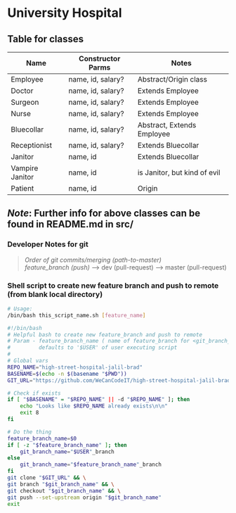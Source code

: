 # University Hospital
## Table for classes
Name    | Constructor Parms | Notes
--------|-------------------|-------
Employee| name, id, salary? | Abstract/Origin class
Doctor  | name, id, salary? | Extends Employee
Surgeon | name, id, salary? | Extends Employee
Nurse   | name, id, salary? | Extends Employee
Bluecollar | name, id, salary? | Abstract, Extends Employee
Receptionist | name, id, salary? | Extends Bluecollar
Janitor | name, id          | Extends Bluecollar
Vampire Janitor | name, id  | is Janitor, but kind of evil
Patient | name, id | Origin

## _Note_: Further info for above classes can be found in README.md in src/

### Developer Notes for git
> *Order of git commits/merging (path-to-master)* <br>
> _*feature_branch (push)*_ --\> dev (pull-request) --\> master (pull-request)

### Shell script to create new feature branch and push to remote (from blank local directory)
```sh
# Usage:
/bin/bash this_script_name.sh [feature_name]
```
```bash
#!/bin/bash
# Helpful bash to create new feature_branch and push to remote
# Param - feature_branch_name ( name of feature_branch for <git_branch_arg>_branch
#         defaults to '$USER' of user executing script
#
# Global vars
REPO_NAME="high-street-hospital-jalil-brad"
BASENAME=$(echo -n $(basename "$PWD"))
GIT_URL="https://github.com/WeCanCodeIT/high-street-hospital-jalil-brad"

# Check if exists
if [ "$BASENAME" = "$REPO_NAME" || -d "$REPO_NAME" ]; then
    echo "Looks like $REPO_NAME already exists\n\n"
    exit 8
fi

# Do the thing
feature_branch_name=$0
if [ -z "$feature_branch_name" ]; then
    git_branch_name="$USER"_branch
else
    git_branch_name="$feature_branch_name"_branch
fi
git clone "$GIT_URL" && \
git branch "$git_branch_name" && \
git checkout "$git_branch_name" && \
git push --set-upstream origin "$git_branch_name"
exit
```

